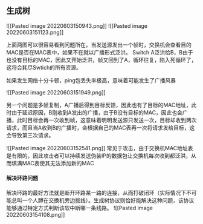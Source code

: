 ## 生成树
![[Pasted image 20220603150943.png]]
![[Pasted image 20220603151123.png]]

上面两图可以很容易看到问题所在，当发送源发出一个帧时，交换机会查看目的MAC是否在MAC表中，如果不在就以广播形式泛洪。
Switch A泛洪给B，B由于也没有目标的MAC，因此又开始泛洪，帧又回到了A，循环往复，陷入死循环了，这将会耗尽Swtich的所有资源。

如果发生网络十分卡顿，ping包丢失率极高，意味着可能发生了广播风暴

![[Pasted image 20220603151949.png]]

另一个问题是多帧复制，A广播后得到目标反馈，因此也有了目标的MAC地址，此时由于延迟原因，B刚收到A发出的广播，由于B没有目标的MAC，因此也会广播，此时目标会再一次收到帧，这意味着明明发送源只发送一次，目标却收到两次请求，而且当A收到B的广播时，会根据自己的MAC表再一次将请求发给目标，这会导致第三次请求。

![[Pasted image 20220603152541.png]]
常见于攻击，由于交换机MAC地址表是有限的，因此攻击者可以持续发送伪装IP的数据包让交换机每次收到都泛洪，从而填满MAC表使其无法添加新的MAC

#### 解决环路问题
解决环路的最好方法就是断开环路某一路的连接，从而打破闭环（实际情况下不可能总叫一个人蹲在交换机旁边拔线）。生成树协议则恰好能解决这种问题，该协议能够通过特定方式判断该软中断哪一条线路。
![[Pasted image 20220603154108.png]]